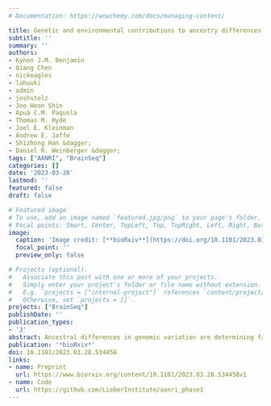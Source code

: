 ```yaml
---
# Documentation: https://wowchemy.com/docs/managing-content/

title: Genetic and environmental contributions to ancestry differences in gene expression in the human brain
subtitle: ''
summary: ''
authors:
- Kynon J.M. Benjamin
- Qiang Chen
- nickeagles
- lahuuki
- admin
- joshstolz
- Joo Heon Shin
- Apuã C.M. Paquola
- Thomas M. Hyde
- Joel E. Kleinman
- Andrew E. Jaffe
- Shizhong Han &dagger;
- Daniel R. Weinberger &dagger;
tags: ["AANRI", "BrainSeq"]
categories: []
date: '2023-03-28'
lastmod: ''
featured: false
draft: false

# Featured image
# To use, add an image named `featured.jpg/png` to your page's folder.
# Focal points: Smart, Center, TopLeft, Top, TopRight, Left, Right, BottomLeft, Bottom, BottomRight.
image:
  caption: 'Image credit: [**bioRxiv**](https://doi.org/10.1101/2023.03.28.534458)'
  focal_point: ''
  preview_only: false

# Projects (optional).
#   Associate this post with one or more of your projects.
#   Simply enter your project's folder or file name without extension.
#   E.g. `projects = ["internal-project"]` references `content/project/deep-learning/index.md`.
#   Otherwise, set `projects = []`.
projects: ["BrainSeq"]
publishDate: ''
publication_types:
- '3'
abstract: Ancestral differences in genomic variation are determining factors in gene regulation; however, most gene expression studies have been limited to European ancestry samples or adjusted for ancestry to identify ancestry-independent associations. We instead examined the impact of genetic ancestry on gene expression and DNA methylation (DNAm) in admixed African/Black American neurotypical individuals to untangle effects of genetic and environmental factors. Ancestry-associated differentially expressed genes (DEGs), transcripts, and gene networks, while notably not implicating neurons, are enriched for genes related to immune response and vascular tissue and explain up to 26% of heritability for ischemic stroke, 27% of heritability for Parkinson’s disease, and 30% of heritability for Alzhemier’s disease. Ancestry-associated DEGs also show general enrichment for heritability of diverse immune-related traits but depletion for psychiatric-related traits. The cell-type enrichments and direction of effects vary by brain region. These DEGs are less evolutionarily constrained and are largely explained by genetic variations; roughly 15% are predicted by DNAm variation implicating environmental exposures. We also compared Black and White Americans, confirming most of these ancestry-associated DEGs. Our results highlight how environment and genetic background affect genetic ancestry differences in gene expression in the human brain and affect risk for brain illness.
publication: '*bioRxiv*'
doi: 10.1101/2023.03.28.534458
links:
- name: Preprint
  url: https://www.biorxiv.org/content/10.1101/2023.03.28.534458v1
- name: Code
  url: https://github.com/LieberInstitute/aanri_phase1
---
```

